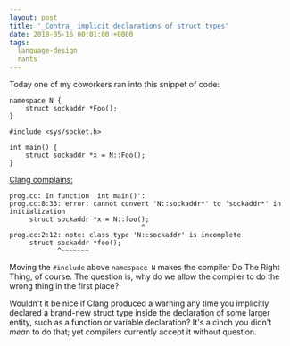 ```yaml
---
layout: post
title: '_Contra_ implicit declarations of struct types'
date: 2018-05-16 00:01:00 +0000
tags:
  language-design
  rants
---
```


Today one of my coworkers ran into this snippet of code:

    namespace N {
        struct sockaddr *Foo();
    }

    #include <sys/socket.h>

    int main() {
        struct sockaddr *x = N::Foo();
    }

[Clang complains:](https://wandbox.org/permlink/CzJwe8RvryFzqnbw)

    prog.cc: In function 'int main()':
    prog.cc:8:33: error: cannot convert 'N::sockaddr*' to 'sockaddr*' in initialization
         struct sockaddr *x = N::foo();
                                     ^
    prog.cc:2:12: note: class type 'N::sockaddr' is incomplete
         struct sockaddr *foo();
                ^~~~~~~~

Moving the `#include` above `namespace N` makes the compiler Do The Right Thing, of course.
The question is, why do we allow the compiler to do the wrong thing in the first place?

Wouldn't it be nice if Clang produced a warning any time you implicitly declared a
brand-new struct type inside the declaration of some larger entity, such as a function
or variable declaration? It's a cinch you didn't *mean* to do that; yet compilers
currently accept it without question.

